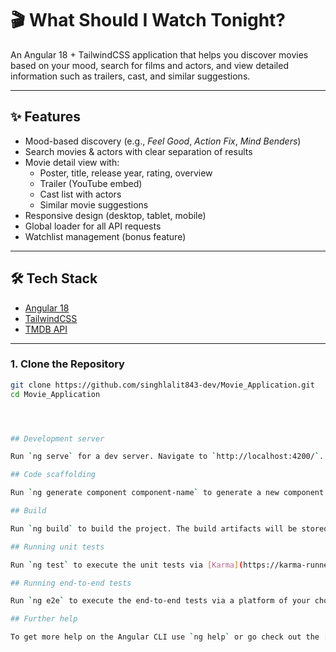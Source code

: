 # 🎬 What Should I Watch Tonight?

An Angular 18 + TailwindCSS application that helps you discover movies based on your mood, search for films and actors, and view detailed information such as trailers, cast, and similar suggestions.

---

## ✨ Features
- Mood-based discovery (e.g., *Feel Good*, *Action Fix*, *Mind Benders*)
- Search movies & actors with clear separation of results
- Movie detail view with:
  - Poster, title, release year, rating, overview
  - Trailer (YouTube embed)
  - Cast list with actors
  - Similar movie suggestions
- Responsive design (desktop, tablet, mobile)
- Global loader for all API requests
- Watchlist management (bonus feature)

---

## 🛠️ Tech Stack
- [Angular 18](https://angular.io/)
- [TailwindCSS](https://tailwindcss.com/)
- [TMDB API](https://developers.themoviedb.org/3)

---

### 1. Clone the Repository
```bash
git clone https://github.com/singhlalit843-dev/Movie_Application.git
cd Movie_Application




## Development server

Run `ng serve` for a dev server. Navigate to `http://localhost:4200/`. The application will automatically reload if you change any of the source files.

## Code scaffolding

Run `ng generate component component-name` to generate a new component. You can also use `ng generate directive|pipe|service|class|guard|interface|enum|module`.

## Build

Run `ng build` to build the project. The build artifacts will be stored in the `dist/` directory.

## Running unit tests

Run `ng test` to execute the unit tests via [Karma](https://karma-runner.github.io).

## Running end-to-end tests

Run `ng e2e` to execute the end-to-end tests via a platform of your choice. To use this command, you need to first add a package that implements end-to-end testing capabilities.

## Further help

To get more help on the Angular CLI use `ng help` or go check out the [Angular CLI Overview and Command Reference](https://angular.dev/tools/cli) page.
